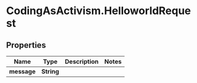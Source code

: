 # CodingAsActivism.HelloworldRequest

## Properties
Name | Type | Description | Notes
------------ | ------------- | ------------- | -------------
**message** | **String** |  | 


